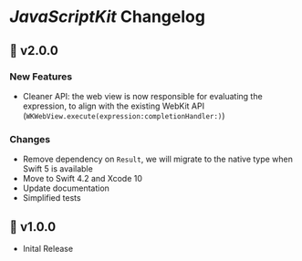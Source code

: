 # _JavaScriptKit_ Changelog

## 🔖 v2.0.0

### New Features

- Cleaner API: the web view is now responsible for evaluating the expression, to align with the existing WebKit API (`WKWebView.execute(expression:completionHandler:)`)

### Changes

- Remove dependency on `Result`, we will migrate to the native type when Swift 5 is available
- Move to Swift 4.2 and Xcode 10
- Update documentation
- Simplified tests

## 🔖 v1.0.0

- Inital Release
